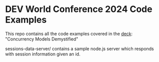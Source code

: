# DEV World Conference 2024 Code Examples

This repo contains all the code examples covered in the [deck](https://github.com/hkandala/dev-2024-conference-deck): "Concurrency Models Demystified"

sessions-data-server/ contains a sample node.js server which responds with session information given an id.
